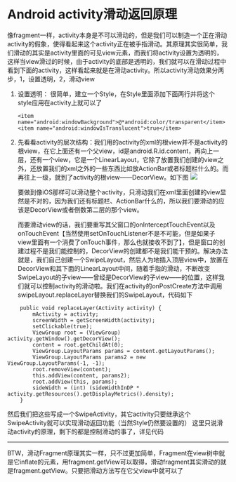 Android activity滑动返回原理
=====================

像fragment一样，activity本身是不可以滑动的，但是我们可以制造一个正在滑动activity的假象，使得看起来这个activity正在被手指滑动。其原理其实很简单，我们滑动的其实是activity里面的可见view元素，而我们将activity设置为透明的，这样当view滑过的时候，由于activity的底部是透明的，我们就可以在滑动过程中看到下面的activity，这样看起来就是在滑动activity。所以activity滑动效果分两步，1，设置透明，2，滑动view

1. 设置透明：
	很简单，建立一个Style，在Style里面添加下面两行并将这个style应用在activity上就可以了
	```
	<item name="android:windowBackground">@*android:color/transparent</item>
	<item name="android:windowIsTranslucent">true</item>
	```
	
2. 先看看activity的层次结构：我们用的activity的xml的根view并不是activity的根view，在它上面还有一个父view，id是android.R.id.content，再向上一层，还有一个view，它是一个LinearLayout，它除了放置我们创建的view之外，还放置我们的xml之外的一些东西比如放ActionBar或者标题栏什么的。而再往上一级，就到了activity的根view——DecorView。如下图
	![](http://i.imgur.com/kBuvnRM.png)

	要做到像iOS那样可以滑动整个activity，只滑动我们在xml里面创建的view显然是不对的，因为我们还有标题栏、ActionBar什么的，所以我们要滑动的应该是DecorView或者倒数第二层的那个view。

	而要滑动view的话，我们要重写其父窗口的onInterceptTouchEvent以及onTouchEvent【当然使用setOnTouchListener不是不可能，但是如果子view里面有一个消费了onTouch事件，那么也就接收不到了】，但是窗口的创建过程不是我们能控制的，DecorView的创建都不是我们能干预的。解决办法就是，我们自己创建一个SwipeLayout，然后人为地插入顶层view中，放置在DecorView和其下面的LinearLayout中间，随着手指的滑动，不断改变SwipeLayout的子view——曾经是DecorView的子view——的位置，这样我们就可以控制activity的滑动啦。我们在activity的onPostCreate方法中调用swipeLayout.replaceLayer替换我们的SwipeLayout，代码如下

```
	public void replaceLayer(Activity activity) {
	    mActivity = activity;
	    screenWidth = getScreenWidth(activity);
	    setClickable(true);
	    ViewGroup root = (ViewGroup) activity.getWindow().getDecorView();
	    content = root.getChildAt(0);
	    ViewGroup.LayoutParams params = content.getLayoutParams();
	    ViewGroup.LayoutParams params2 = new ViewGroup.LayoutParams(-1, -1);
	    root.removeView(content);
	    this.addView(content, params2);
	    root.addView(this, params);
	    sideWidth = (int) (sideWidthInDP * activity.getResources().getDisplayMetrics().density);
	}
```

然后我们把这些写成一个SwipeActivity，其它activity只要继承这个SwipeActivity就可以实现滑动返回功能（当然Style仍然要设置的）
这里只说滑动activity的原理，剩下的都是控制滑动的事了，详见代码

----------

BTW，滑动Fragment原理其实一样，只不过更加简单，Fragment在view树中就是它inflate的元素，用fragment.getView可以取得，滑动fragment其实滑动的就是fragment.getView。只要把滑动方法写在它父view中就可以了
